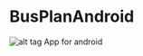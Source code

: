 # BusPlanAndroid
![alt tag](https://api.travis-ci.org/BusPlan/BusPlanAndroid.svg?branch=master)
App for android
